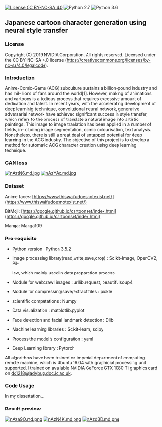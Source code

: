 [![License CC BY-NC-SA 4.0](https://img.shields.io/badge/license-CC4.0-blue.svg)](https://raw.githubusercontent.com/NVIDIA/FastPhotoStyle/master/LICENSE.md)
![Python 2.7](https://img.shields.io/badge/python-2.7-green.svg)
![Python 3.6](https://img.shields.io/badge/python-3.6-green.svg)
## Japanese cartoon character generation using neural style transfer

### License

Copyright (C) 2019 NVIDIA Corporation.  All rights reserved.
Licensed under the CC BY-NC-SA 4.0 license (https://creativecommons.org/licenses/by-nc-sa/4.0/legalcode). 



### Introduction
Anime-Comic-Game (ACG) subculture sustains a billion-pound industry and has mil- lions of fans around the world[1]. However, making of animations and cartoons is a tedious process that requires excessive amount of dedication and talent. In recent years, with the accelerating development of deep learninig techinique, convolutional neural network, generative adversarial network have achieved significant success in style transfer, which refers to the process of translate a natural image into artistic paintings. This image to image tranlation has been applied in a number of fields, in- cluding image segmentation, comic colourisation, text analysis. Nonetheless, there is still a great deal of untapped potential for deep learning in the ACG industry. The objective of this project is to develop a method for automatic ACG character creation using deep learning technique.

### GAN loss
[![nAztN6.md.jpg](https://s2.ax1x.com/2019/09/04/nAztN6.md.jpg)](https://imgchr.com/i/nAztN6)
[![nAzYAx.md.jpg](https://s2.ax1x.com/2019/09/04/nAzYAx.md.jpg)](https://imgchr.com/i/nAzYAx)


### Dataset
Anime faces: [https://www.thiswaifudoesnotexist.net/](https://www.thiswaifudoesnotexist.net/)

BitMoji: [https://google.github.io/cartoonset/index.html](https://google.github.io/cartoonset/index.html)

Manga: Manga109

### Pre-requisite

-   Python version : Python 3.5.2
    
-   Image processing library(read,write,save,crop) : Scikit-Image, OpenCV2, Pil-
    
    low, which mainly used in data preparation process
    
-   Module for webcrawl images : urllib.request, beautifulsoup4
    
-   Module for compressing/save/extract files : pickle
    
-   scientific computations : Numpy
    
-   Data visualization : matplotlib.pyplot
    
-   Face detection and facial landmark detection : Dlib
    
-   Machine learning libraries : Scikit-learn, scipy
    
-   Process the model’s configuration : yaml
    
-   Deep Learning library : Pytorch

All algorithms have been trained on imperial department of computing remote machine, which is Ubuntu 16.04 with graphicial processing unit supported. I trained on available NVIDIA GeForce GTX 1080 Ti graphics card on dc1218@ladybug.doc.ic.ac.uk.

### Code Usage
In my dissertation...


### Result preview

[![nAza9O.md.png](https://s2.ax1x.com/2019/09/04/nAza9O.md.png)](https://imgchr.com/i/nAza9O)
[![nAzN4K.md.png](https://s2.ax1x.com/2019/09/04/nAzN4K.md.png)](https://imgchr.com/i/nAzN4K)
[![nAzd3D.md.png](https://s2.ax1x.com/2019/09/04/nAzd3D.md.png)](https://imgchr.com/i/nAzd3D)
<!--stackedit_data:
eyJoaXN0b3J5IjpbNjE0MTIxNDIzLDMxMTc0NjA2NCwzNzUzMj
U4NDBdfQ==
-->